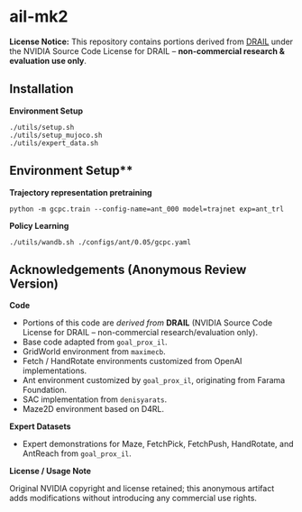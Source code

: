 # ail-mk2
**License Notice:** This repository contains portions derived from [DRAIL](https://github.com/NVlabs/DRAIL?tab=readme-ov-file) under the NVIDIA Source Code License for DRAIL – **non-commercial research & evaluation use only**.

## Installation
**Environment Setup**

    ./utils/setup.sh
    ./utils/setup_mujoco.sh
    ./utils/expert_data.sh



## Environment Setup**
**Trajectory representation pretraining**

    python -m gcpc.train --config-name=ant_000 model=trajnet exp=ant_trl


**Policy Learning**

    ./utils/wandb.sh ./configs/ant/0.05/gcpc.yaml


## Acknowledgements (Anonymous Review Version)

**Code**

- Portions of this code are *derived from* **DRAIL** (NVIDIA Source Code License for DRAIL – non-commercial research/evaluation only).
- Base code adapted from `goal_prox_il`.
- GridWorld environment from `maximecb`.
- Fetch / HandRotate environments customized from OpenAI implementations.
- Ant environment customized by `goal_prox_il`, originating from Farama Foundation.
- SAC implementation from `denisyarats`.
- Maze2D environment based on D4RL.

**Expert Datasets**

- Expert demonstrations for Maze, FetchPick, FetchPush, HandRotate, and AntReach from `goal_prox_il`.

**License / Usage Note**

Original NVIDIA copyright and license retained; this anonymous artifact adds modifications without
introducing any commercial use rights.

